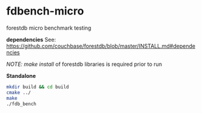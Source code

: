 # fdbench-micro
forestdb micro benchmark testing

**dependencies**
See: https://github.com/couchbase/forestdb/blob/master/INSTALL.md#dependencies

 *NOTE: make install* of forestdb libraries is required prior to run

**Standalone**
```bash
mkdir build && cd build
cmake ../
make
./fdb_bench
```
